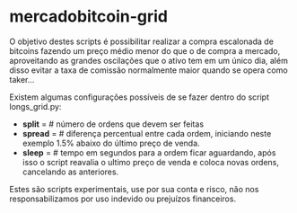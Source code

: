 # mercadobitcoin-grid

O objetivo destes scripts é possibilitar realizar a compra escalonada de bitcoins fazendo um preço médio menor do que o de compra a mercado, aproveitando as grandes oscilações que o ativo tem em um único dia, além disso evitar a taxa de comissão normalmente maior quando se opera como taker...

Existem algumas configurações possíveis de se fazer dentro do script longs_grid.py:

- **split** = # número de ordens que devem ser feitas
- **spread** = # diferença percentual entre cada ordem, iniciando neste exemplo 1.5% abaixo do último preço de venda.
- **sleep** = # tempo em segundos para a ordem ficar aguardando, após isso o script reavalia o ultimo preço de venda e coloca novas ordens, cancelando as anteriores.

Estes são scripts experimentais, use por sua conta e risco, não nos responsabilizamos por uso indevido ou prejuízos financeiros.





